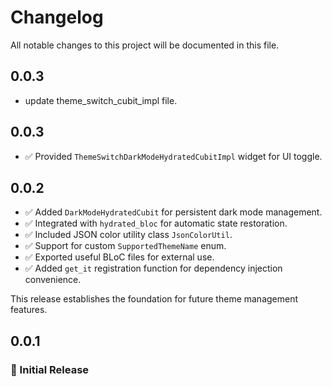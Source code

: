 # Changelog

All notable changes to this project will be documented in this file.

## 0.0.3
- update theme_switch_cubit_impl file.
## 0.0.3
- ✅ Provided `ThemeSwitchDarkModeHydratedCubitImpl` widget for UI toggle.


## 0.0.2
- ✅ Added `DarkModeHydratedCubit` for persistent dark mode management.
- ✅ Integrated with `hydrated_bloc` for automatic state restoration.
- ✅ Included JSON color utility class `JsonColorUtil`.
- ✅ Support for custom `SupportedThemeName` enum.
- ✅ Exported useful BLoC files for external use.
- ✅ Added `get_it` registration function for dependency injection convenience.

This release establishes the foundation for future theme management features.


## 0.0.1
### 🎉 Initial Release

